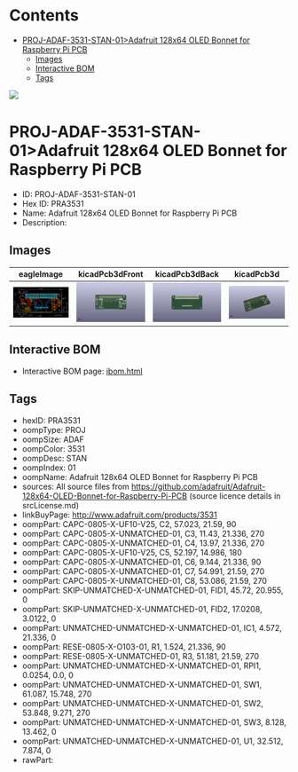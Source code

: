 



Contents
========

* [PROJ-ADAF-3531-STAN-01>Adafruit 128x64 OLED Bonnet for Raspberry Pi PCB](#proj-adaf-3531-stan-01adafruit-128x64-oled-bonnet-for-raspberry-pi-pcb)
	* [Images](#images)
	* [Interactive BOM](#interactive-bom)
	* [Tags](#tags)
  
![][im]
# PROJ-ADAF-3531-STAN-01>Adafruit 128x64 OLED Bonnet for Raspberry Pi PCB

- ID: PROJ-ADAF-3531-STAN-01
- Hex ID: PRA3531
- Name: Adafruit 128x64 OLED Bonnet for Raspberry Pi PCB
- Description: 

## Images
  
  

|eagleImage|kicadPcb3dFront|kicadPcb3dBack|kicadPcb3d|
| :---: | :---: | :---: | :---: |
|[![eagleImage](eagleImage_140.png)](eagleImage_600.png)|[![kicadPcb3dFront](kicadPcb3dFront_140.png)](kicadPcb3dFront_600.png)|[![kicadPcb3dBack](kicadPcb3dBack_140.png)](kicadPcb3dBack_600.png)|[![kicadPcb3d](kicadPcb3d_140.png)](kicadPcb3d_600.png)|

## Interactive BOM

- Interactive BOM page: [ibom.html](kicad/bom/ibom.html)

## Tags

- hexID: PRA3531
- oompType: PROJ
- oompSize: ADAF
- oompColor: 3531
- oompDesc: STAN
- oompIndex: 01
- oompName: Adafruit 128x64 OLED Bonnet for Raspberry Pi PCB
- sources: All source files from https://github.com/adafruit/Adafruit-128x64-OLED-Bonnet-for-Raspberry-Pi-PCB (source licence details in srcLicense.md)
- linkBuyPage: http://www.adafruit.com/products/3531
- oompPart: CAPC-0805-X-UF10-V25, C2, 57.023, 21.59, 90
- oompPart: CAPC-0805-X-UNMATCHED-01, C3, 11.43, 21.336, 270
- oompPart: CAPC-0805-X-UNMATCHED-01, C4, 13.97, 21.336, 270
- oompPart: CAPC-0805-X-UF10-V25, C5, 52.197, 14.986, 180
- oompPart: CAPC-0805-X-UNMATCHED-01, C6, 9.144, 21.336, 90
- oompPart: CAPC-0805-X-UNMATCHED-01, C7, 54.991, 21.59, 270
- oompPart: CAPC-0805-X-UNMATCHED-01, C8, 53.086, 21.59, 270
- oompPart: SKIP-UNMATCHED-X-UNMATCHED-01, FID1, 45.72, 20.955, 0
- oompPart: SKIP-UNMATCHED-X-UNMATCHED-01, FID2, 17.0208, 3.0122, 0
- oompPart: UNMATCHED-UNMATCHED-X-UNMATCHED-01, IC1, 4.572, 21.336, 0
- oompPart: RESE-0805-X-O103-01, R1, 1.524, 21.336, 90
- oompPart: RESE-0805-X-UNMATCHED-01, R3, 51.181, 21.59, 270
- oompPart: UNMATCHED-UNMATCHED-X-UNMATCHED-01, RPI1, 0.0254, 0.0, 0
- oompPart: UNMATCHED-UNMATCHED-X-UNMATCHED-01, SW1, 61.087, 15.748, 270
- oompPart: UNMATCHED-UNMATCHED-X-UNMATCHED-01, SW2, 53.848, 9.271, 270
- oompPart: UNMATCHED-UNMATCHED-X-UNMATCHED-01, SW3, 8.128, 13.462, 0
- oompPart: UNMATCHED-UNMATCHED-X-UNMATCHED-01, U1, 32.512, 7.874, 0
- rawPart: 



[im]: kicadPcb3d_450.png
